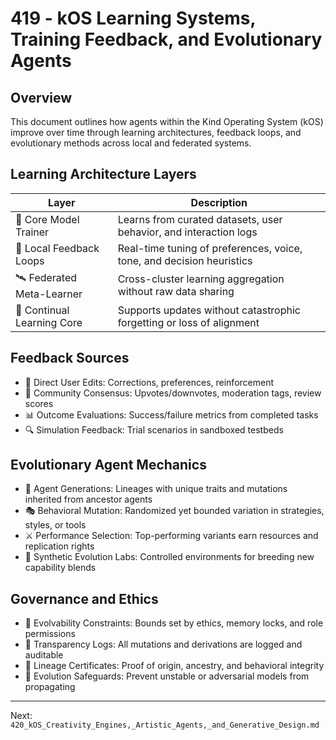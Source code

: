 # 419 - kOS Learning Systems, Training Feedback, and Evolutionary Agents

## Overview
This document outlines how agents within the Kind Operating System (kOS) improve over time through learning architectures, feedback loops, and evolutionary methods across local and federated systems.

## Learning Architecture Layers
| Layer              | Description                                                                      |
|--------------------|----------------------------------------------------------------------------------|
| 🧠 Core Model Trainer     | Learns from curated datasets, user behavior, and interaction logs                |
| 🔁 Local Feedback Loops   | Real-time tuning of preferences, voice, tone, and decision heuristics          |
| 🛰️ Federated Meta-Learner | Cross-cluster learning aggregation without raw data sharing                    |
| 🌱 Continual Learning Core| Supports updates without catastrophic forgetting or loss of alignment         |

## Feedback Sources
- 🧑 Direct User Edits: Corrections, preferences, reinforcement
- 👥 Community Consensus: Upvotes/downvotes, moderation tags, review scores
- 📊 Outcome Evaluations: Success/failure metrics from completed tasks
- 🔍 Simulation Feedback: Trial scenarios in sandboxed testbeds

## Evolutionary Agent Mechanics
- 🧬 Agent Generations: Lineages with unique traits and mutations inherited from ancestor agents
- 🎭 Behavioral Mutation: Randomized yet bounded variation in strategies, styles, or tools
- ⚔️ Performance Selection: Top-performing variants earn resources and replication rights
- 🧪 Synthetic Evolution Labs: Controlled environments for breeding new capability blends

## Governance and Ethics
- 🔐 Evolvability Constraints: Bounds set by ethics, memory locks, and role permissions
- 📑 Transparency Logs: All mutations and derivations are logged and auditable
- 📜 Lineage Certificates: Proof of origin, ancestry, and behavioral integrity
- 🧬 Evolution Safeguards: Prevent unstable or adversarial models from propagating

---
Next: `420_kOS_Creativity_Engines,_Artistic_Agents,_and_Generative_Design.md`

